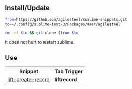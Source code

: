 ## Install/Update

```bash
from=https://github.com/agilesteel/sublime-snippets.git
to=~/.config/sublime-text-3/Packages/User/agilesteel

rm -rf $to && git clone $from $to
```

It does not hurt to restart sublime.

## Use

<table>
  <tr>
    <th>Snippet</th>
    <th>Tab Trigger</th>
  </tr>
  <tr>
    <td><a href="https://github.com/agilesteel/sublime-snippets/blob/master/scala/lift/lift-create-record.sublime-snippet">lift-create-record</a></td>
    <td><strong>liftrecord</strong></td>
  </tr>
</table>
